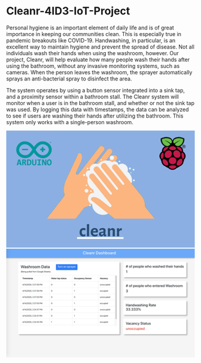 # Cleanr-4ID3-IoT-Project

Personal hygiene is an important element of daily life and is of great importance in keeping our communities clean. This is especially true in pandemic breakouts like COVID-19. Handwashing, in particular, is an excellent way to maintain hygiene and prevent the spread of disease. Not all individuals wash their hands when using the washroom, however. Our project, Cleanr, will help evaluate how many people wash their hands after using the bathroom, without any invasive monitoring systems, such as cameras. When the person leaves the washroom, the sprayer automatically sprays an anti-bacterial spray to disinfect the area.

The system operates by using a button sensor integrated into a sink tap, and a proximity sensor within a bathroom stall. The Cleanr system will monitor when a user is in the bathroom stall, and whether or not the sink tap was used. By logging this data with timestamps, the data can be analyzed to see if users are washing their hands after utilizing the bathroom. This system only works with a single-person washroom.

<img src="./Cover Image.png"></img>
<img src="./AppScreenshot.png"></img>

